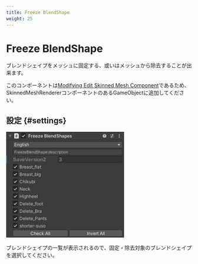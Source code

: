 ```yaml
---
title: Freeze BlendShape
weight: 25
---
```


# Freeze BlendShape

ブレンドシェイプをメッシュに固定する、或いはメッシュから除去することが出来ます。

このコンポーネントは[Modifying Edit Skinned Mesh Component](../../component-kind/edit-skinned-mesh-components#modifying-component)であるため、SkinnedMeshRendererコンポーネントのあるGameObjectに追加してください。

## 設定 {#settings}

![component.png](component.png)

ブレンドシェイプの一覧が表示されるので、固定・除去対象のブレンドシェイプを選択してください。
